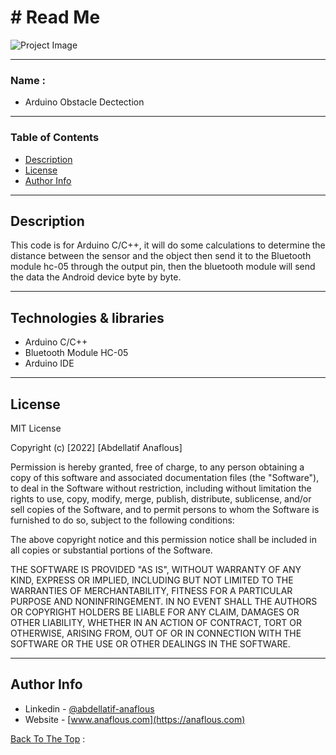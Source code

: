 # # Read Me



![Project Image](https://user-images.githubusercontent.com/62770500/196246481-7b8a7e38-aa1a-4b57-bef7-f59965f204d4.png)


---

### Name :

- Arduino Obstacle Dectection


---

### Table of Contents

- [Description](#description)
- [License](#license)
- [Author Info](#author-info)

---

## Description


This code is for Arduino C/C++, it will do some calculations to determine the distance between the sensor and the object then send it to the Bluetooth module hc-05 through the output pin, then the bluetooth module will send the data the Android device byte by byte.

---

## Technologies & libraries

- Arduino C/C++
- Bluetooth Module HC-05
- Arduino IDE
---

## License

MIT License

Copyright (c) [2022] [Abdellatif Anaflous]

Permission is hereby granted, free of charge, to any person obtaining a copy
of this software and associated documentation files (the "Software"), to deal
in the Software without restriction, including without limitation the rights
to use, copy, modify, merge, publish, distribute, sublicense, and/or sell
copies of the Software, and to permit persons to whom the Software is
furnished to do so, subject to the following conditions:

The above copyright notice and this permission notice shall be included in all
copies or substantial portions of the Software.

THE SOFTWARE IS PROVIDED "AS IS", WITHOUT WARRANTY OF ANY KIND, EXPRESS OR
IMPLIED, INCLUDING BUT NOT LIMITED TO THE WARRANTIES OF MERCHANTABILITY,
FITNESS FOR A PARTICULAR PURPOSE AND NONINFRINGEMENT. IN NO EVENT SHALL THE
AUTHORS OR COPYRIGHT HOLDERS BE LIABLE FOR ANY CLAIM, DAMAGES OR OTHER
LIABILITY, WHETHER IN AN ACTION OF CONTRACT, TORT OR OTHERWISE, ARISING FROM,
OUT OF OR IN CONNECTION WITH THE SOFTWARE OR THE USE OR OTHER DEALINGS IN THE
SOFTWARE.



---

## Author Info

- Linkedin - [@abdellatif-anaflous](https://www.linkedin.com/in/abdellatif-anaflous/)
- Website - [www.anaflous.com](https://anaflous.com)

[Back To The Top](#description) :

